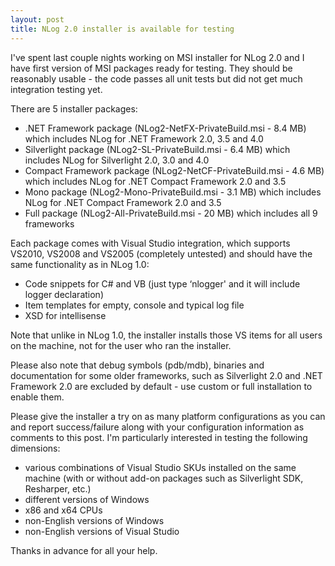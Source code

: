 ```yaml
---
layout: post
title: NLog 2.0 installer is available for testing
---
```


I've spent last couple nights working on MSI installer for NLog 2.0 and I have first version of MSI packages ready for testing. They should be reasonably usable - the code passes all unit tests but did not get much integration testing yet.

There are 5 installer packages:

 * .NET Framework package (NLog2-NetFX-PrivateBuild.msi - 8.4 MB) which includes NLog for .NET Framework 2.0, 3.5 and 4.0
 * Silverlight package (NLog2-SL-PrivateBuild.msi - 6.4 MB) which includes NLog for Silverlight 2.0, 3.0 and 4.0
 * Compact Framework package (NLog2-NetCF-PrivateBuild.msi - 4.6 MB) which includes NLog for .NET Compact Framework 2.0 and 3.5
 * Mono package (NLog2-Mono-PrivateBuild.msi - 3.1 MB) which includes NLog for .NET Compact Framework 2.0 and 3.5
 * Full package (NLog2-All-PrivateBuild.msi - 20 MB) which includes all 9 frameworks

Each package comes with Visual Studio integration, which supports VS2010, VS2008 and VS2005 (completely untested) and should have the same functionality as in NLog 1.0:

 * Code snippets for C# and VB (just type ‘nlogger' and it will include logger declaration)
 * Item templates for empty, console and typical log file
 * XSD for intellisense

Note that unlike in NLog 1.0, the installer installs those VS items for all users on the machine, not for the user who ran the installer.

Please also note that debug symbols (pdb/mdb), binaries and documentation for some older frameworks, such as Silverlight 2.0 and .NET Framework 2.0 are excluded by default - use custom or full installation to enable them.

Please give the installer a try on as many platform configurations as you can and report success/failure along with your configuration information as comments to this post. I'm particularly interested in testing the following dimensions:

 * various combinations of Visual Studio SKUs installed on the same machine (with or without add-on packages such as Silverlight SDK, Resharper, etc.)
 * different versions of Windows
 * x86 and x64 CPUs
 * non-English versions of Windows
 * non-English versions of Visual Studio

Thanks in advance for all your help.